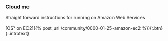### Cloud me

Straight forward instructions for running on Amazon Web Services

[OS<sup>v</sup> on EC2]({% post_url /community/0000-01-25-amazon-ec2 %}){:.btn}
{:.introtext}